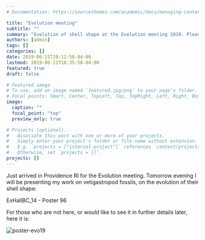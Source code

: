 ```yaml
---
# Documentation: https://sourcethemes.com/academic/docs/managing-content/

title: "Evolution meeting"
subtitle: ""
summary: "Evolution of shell shape at the Evolution meeting 2019. Please stop by **my poster tomorrow (Sat, June 22)**! Click for more info."
authors: [admin]
tags: []
categories: []
date: 2019-06-21T20:12:58-04:00
lastmod: 2019-06-21T18:35:58-04:00
featured: true
draft: false

# Featured image
# To use, add an image named `featured.jpg/png` to your page's folder.
# Focal points: Smart, Center, TopLeft, Top, TopRight, Left, Right, BottomLeft, Bottom, BottomRight.
image:
  caption: ""
  focal_point: "top"
  preview_only: true

# Projects (optional).
#   Associate this post with one or more of your projects.
#   Simply enter your project's folder or file name without extension.
#   E.g. `projects = ["internal-project"]` references `content/project/deep-learning/index.md`.
#   Otherwise, set `projects = []`.
projects: []
---
```


Just arrived in Providence RI for the Evolution meeting. Tomorrow evening I will be presenting my work on vetigastropod fossils, on the evolution of their shell shape:

ExHallBC_14 - Poster 96

For those who are not here, or would like to see it in further details later, here it is:

![poster-evo19](/post/poster-evo2019.png)
